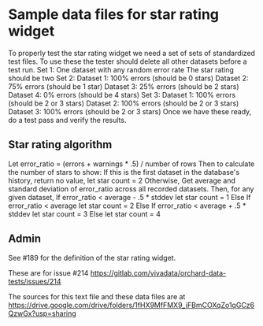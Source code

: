 # Sample data files for star rating widget

To properly test the star rating widget we need a set of sets of standardized test files.
To use these the tester should delete all other datasets before a test run.
Set 1: One dataset with any random error rate The star rating should be two
Set 2: Dataset 1: 100% errors (should be 0 stars) Dataset 2: 75% errors (should be 1 star) Dataset 3: 25% errors (should be 2 stars) Dataset 4: 0% errors (should be 4 stars)
Set 3: Dataset 1: 100% errors (should be 2 or 3 stars) Dataset 2: 100% errors (should be 2 or 3 stars) Dataset 3: 100% errors (should be 2 or 3 stars)
Once we have these ready, do a test pass and verify the results.

## Star rating algorithm
Let error_ratio = (errors + warnings * .5) / number of rows
Then to calculate the number of stars to show:
If this is the first dataset in the database's history, return no value, let star count = 2
Otherwise,
Get average and standard deviation of error_ratio across all recorded datasets.
Then, for any given dataset,
If error_ratio < average - .5 * stddev let star count = 1
Else If error_ratio < average let star count = 2
Else If error_ratio < average + .5 * stddev let star count = 3
Else let star count = 4

## Admin
See #189 for the definition of the star rating widget.

These are for issue #214
https://gitlab.com/vivadata/orchard-data-tests/issues/214

The sources for this text file and these data files are at
https://drive.google.com/drive/folders/1fHX9MfFMX9_jFBmCOXqZo1qGCz6QzwGx?usp=sharing
